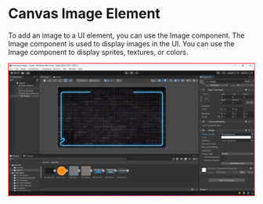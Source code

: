 # Canvas Image Element

To add an image to a UI element, you can use the Image component. The Image component is used to display images in the UI. You can use the Image component to display sprites, textures, or colors.

![Adding images to UI elements](./assets/adding_image_canvas_element.png)